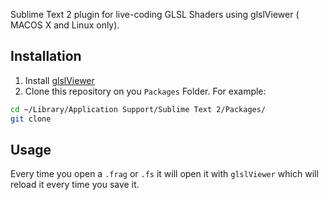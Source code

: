 Sublime Text 2 plugin for live-coding GLSL Shaders using glslViewer ( MACOS X and Linux only).

## Installation
1. Install [glslViewer](https://github.com/patriciogonzalezvivo/glslViewer)
2. Clone this repository on you ```Packages``` Folder. For example:

```bash
cd ~/Library/Application Support/Sublime Text 2/Packages/
git clone 
```

## Usage

Every time you open a ```.frag``` or ```.fs``` it will open it with ```glslViewer``` which will reload it every time you save it.